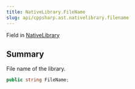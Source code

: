 ```yaml
---
title: NativeLibrary.FileName
slug: api/cppsharp.ast.nativelibrary.filename
---
```

Field in [NativeLibrary](/api/cppsharp/ast/nativelibrary)

## Summary


File name of the library.


```csharp
public string FileName;
```

